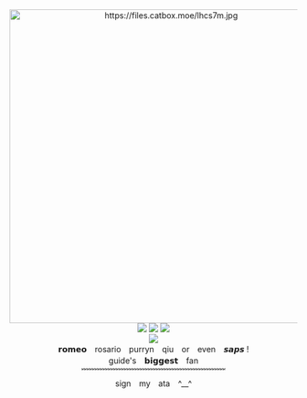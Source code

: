 <div align="center">
   <img src="https://files.catbox.moe/20y4z2.png" alt="https://files.catbox.moe/lhcs7m.jpg" style="width: 550px; margin-right: 75px;">
 </div>
  <div align="center">
<img src=https://files.catbox.moe/67gp4b.gif> <img src=https://files.catbox.moe/8r7w6a.gif> <img src=https://files.catbox.moe/ei2ep1.gif>
      </div>
    <div align="center">
    <img src="https://camo.githubusercontent.com/1ac7da39df64b398decce5f58d7a3b6331f8d146b882da59379e7247c96c4922/68747470733a2f2f6b6f6d617265762e636f6d2f67687076632f3f757365726e616d653d322d74696d65266c6162656c3de2808449534c414e4432e2808426636f6c6f723d444643303831267374796c653d7761746572">
    </div>

   <div align="center">
𝗿𝗼𝗺𝗲𝗼　rosario　purryn　qiu　or　even　𝙨𝙖𝙥𝙨 !
   </div>
   <div align="center">
   guide's　𝗯𝗶𝗴𝗴𝗲𝘀𝘁　fan 
   </div>

 <div align="center">
﹌﹌﹌﹌﹌﹌﹌﹌﹌﹌﹌﹌﹌﹌﹌﹌﹌﹌
 </div>
 
<div align="center">
sign　my　ata　^__^
</div>
